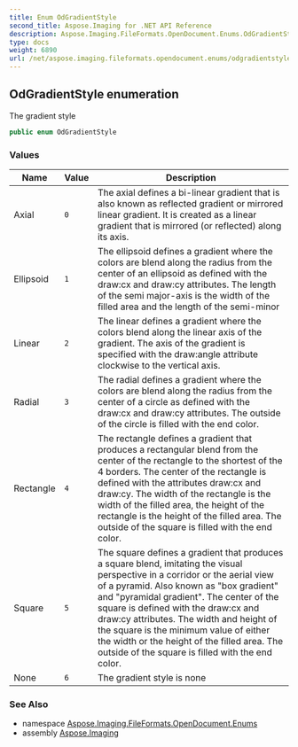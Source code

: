 ```yaml
---
title: Enum OdGradientStyle
second_title: Aspose.Imaging for .NET API Reference
description: Aspose.Imaging.FileFormats.OpenDocument.Enums.OdGradientStyle enum. The gradient style
type: docs
weight: 6890
url: /net/aspose.imaging.fileformats.opendocument.enums/odgradientstyle/
---
```

## OdGradientStyle enumeration

The gradient style

```csharp
public enum OdGradientStyle
```

### Values

| Name | Value | Description |
| --- | --- | --- |
| Axial | `0` | The axial defines a bi-linear gradient that is also known as reflected gradient or mirrored linear gradient. It is created as a linear gradient that is mirrored (or reflected) along its axis. |
| Ellipsoid | `1` | The ellipsoid defines a gradient where the colors are blend along the radius from the center of an ellipsoid as defined with the draw:cx and draw:cy attributes. The length of the semi major-axis is the width of the filled area and the length of the semi-minor |
| Linear | `2` | The linear defines a gradient where the colors blend along the linear axis of the gradient. The axis of the gradient is specified with the draw:angle attribute clockwise to the vertical axis. |
| Radial | `3` | The radial defines a gradient where the colors are blend along the radius from the center of a circle as defined with the draw:cx and draw:cy attributes. The outside of the circle is filled with the end color. |
| Rectangle | `4` | The rectangle defines a gradient that produces a rectangular blend from the center of the rectangle to the shortest of the 4 borders. The center of the rectangle is defined with the attributes draw:cx and draw:cy. The width of the rectangle is the width of the filled area, the height of the rectangle is the height of the filled area. The outside of the square is filled with the end color. |
| Square | `5` | The square defines a gradient that produces a square blend, imitating the visual perspective in a corridor or the aerial view of a pyramid. Also known as "box gradient" and "pyramidal gradient". The center of the square is defined with the draw:cx and draw:cy attributes. The width and height of the square is the minimum value of either the width or the height of the filled area. The outside of the square is filled with the end color. |
| None | `6` | The gradient style is none |

### See Also

* namespace [Aspose.Imaging.FileFormats.OpenDocument.Enums](../../aspose.imaging.fileformats.opendocument.enums/)
* assembly [Aspose.Imaging](../../)


